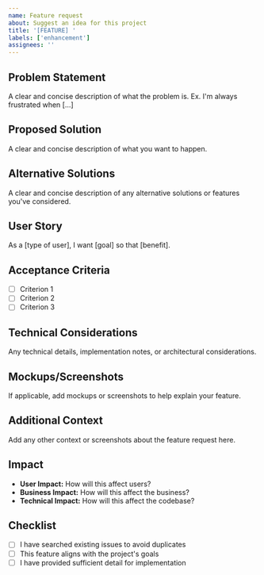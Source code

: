 ```yaml
---
name: Feature request
about: Suggest an idea for this project
title: '[FEATURE] '
labels: ['enhancement']
assignees: ''
---
```


## Problem Statement
A clear and concise description of what the problem is. Ex. I'm always frustrated when [...]

## Proposed Solution
A clear and concise description of what you want to happen.

## Alternative Solutions
A clear and concise description of any alternative solutions or features you've considered.

## User Story
As a [type of user], I want [goal] so that [benefit].

## Acceptance Criteria
- [ ] Criterion 1
- [ ] Criterion 2
- [ ] Criterion 3

## Technical Considerations
Any technical details, implementation notes, or architectural considerations.

## Mockups/Screenshots
If applicable, add mockups or screenshots to help explain your feature.

## Additional Context
Add any other context or screenshots about the feature request here.

## Impact
- **User Impact:** How will this affect users?
- **Business Impact:** How will this affect the business?
- **Technical Impact:** How will this affect the codebase?

## Checklist
- [ ] I have searched existing issues to avoid duplicates
- [ ] This feature aligns with the project's goals
- [ ] I have provided sufficient detail for implementation
